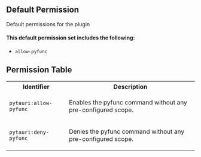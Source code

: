 ## Default Permission

Default permissions for the plugin

#### This default permission set includes the following:

- `allow-pyfunc`

## Permission Table

<table>
<tr>
<th>Identifier</th>
<th>Description</th>
</tr>


<tr>
<td>

`pytauri:allow-pyfunc`

</td>
<td>

Enables the pyfunc command without any pre-configured scope.

</td>
</tr>

<tr>
<td>

`pytauri:deny-pyfunc`

</td>
<td>

Denies the pyfunc command without any pre-configured scope.

</td>
</tr>
</table>
